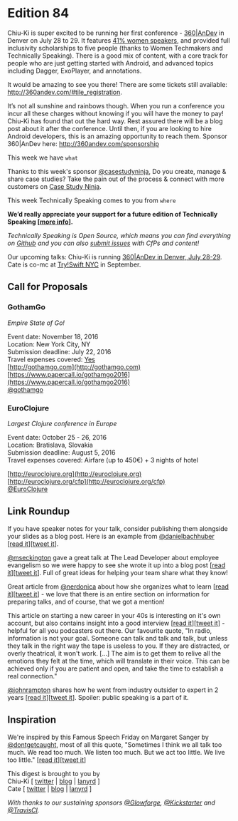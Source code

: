 # Edition 84

Chiu-Ki is super excited to be running her first conference - [360|AnDev](http://360andev.com/) in Denver on July 28 to 29. It features [41% women speakers](http://360andev.com/speakers/), and provided full inclusivity scholarships to five people (thanks to Women Techmakers and Technically Speaking). There is a good mix of content, with a core track for people who are just getting started with Android, and advanced topics including Dagger, ExoPlayer, and annotations.

It would be amazing to see you there! There are some tickets still available: http://360andev.com/#tile_registration. 

It’s not all sunshine and rainbows though. When you run a conference you incur all these charges without knowing if you will have the money to pay! Chiu-Ki has found that out the hard way. Rest assured there will be a blog post about it after the conference. Until then, if you are looking to hire Android developers, this is an amazing opportunity to reach them. Sponsor 360|AnDev here: http://360andev.com/sponsorship

This week we have `what`

Thanks to this week's sponsor [@casestudyninja](http://twitter.com/casestudyninja), Do you create, manage & share case studies? Take the pain out of the process & connect with more customers on [Case Study Ninja](http://www.casestudyninja.com/).

This week Technically Speaking comes to you from `where` 

**We’d really appreciate your support for a future edition of Technically Speaking [[more info](http://www.techspeak.email/sponsorship/)].**  

*Technically Speaking is Open Source, which means you can find everything on [Github](https://github.com/catehstn/technically-speaking/) and you can also [submit issues](https://github.com/catehstn/technically-speaking/issues/new) with CfPs and content!*  

Our upcoming talks: Chiu-Ki is running [360|AnDev in Denver, July 28-29](http://360andev.com/). Cate is co-mc at [Try!Swift NYC](http://www.tryswiftnyc.com/) in September.

## Call for Proposals

### GothamGo
*Empire State of Go!*
 
Event date: November 18, 2016  
Location: New York City, NY  
Submission deadline: July 22, 2016  
Travel expenses covered: [Yes](https://twitter.com/gothamgo/status/750398991922302976)  
[http://gothamgo.com](http://gothamgo.com)  
[https://www.papercall.io/gothamgo2016](https://www.papercall.io/gothamgo2016)  
[@gothamgo](https://twitter.com/gothamgo)

### EuroClojure
*Largest Clojure conference in Europe*
 
Event date: October 25 - 26, 2016  
Location: Bratislava, Slovakia  
Submission deadline: August 5, 2016  
Travel expenses covered: Airfare (up to 450€) + 3 nights of hotel  

[http://euroclojure.org](http://euroclojure.org)  
[http://euroclojure.org/cfp](http://euroclojure.org/cfp)  
[@EuroClojure](https://twitter.com/EuroClojure)


## Link Roundup

If you have speaker notes for your talk, consider publishing them alongside your slides as a blog post. Here is an example from [@danielbachhuber](https://twitter.com/danielbachhuber) [[read it](http://bit.ly/29fWsXV)][[tweet it](https://twitter.com/home?status=My%20condolences,%20you're%20now%20the%20maintainer%20of%20a%20popular%20open%20source%20project%20by%20%40danielbachhuber%20http%3A//bit.ly/29fWsXV%20via%20%40techspeakdigest)].  

[@mseckington](http://twitter.com/mseckington) gave a great talk at The Lead Developer about employee evangelism so we were happy to see she wrote it up into a blog post [[read it](http://missgeeky.com/2016/07/07/employee-evangelism-make-team-badass/)][[tweet it](https://twitter.com/home?status=Employee%20Evangelism%3A%20Make%20Your%20Team%20Badass%20-%20Miss%20Geeky%20by%20%40mseckington%20http%3A//missgeeky.com/2016/07/07/employee-evangelism-make-team-badass/%20via%20%40techspeakdigest)]. Full of great ideas for helping your team share what they know!

Great article from [@nerdonica](http://twitter.com/nerdonica) about how she organizes what to learn [[read it](https://mathonsunday.github.io/blog/post/my-method/)][[tweet it](https://twitter.com/home?status=My%20Method%20For%20Prioritizing%20What%20To%20Learn%20%C2%B7%20Nerdonica%20by%20%40nerdonica%20https%3A//mathonsunday.github.io/blog/post/my-method/%20via%20%40techspeakdigest)] - we love that there is an entire section on information for preparing talks, and of course, that we got a mention!

This article on starting a new career in your 40s is interesting on it's own account, but also contains insight into a good interview [[read it](http://www.lennyletter.com/work/a444/screw-mastery/)][[tweet it](https://twitter.com/home?status=Screw%20Mastery%20http%3A//www.lennyletter.com/work/a444/screw-mastery/%20via%20%40techspeakdigest)] - helpful for all you podcasters out there. Our favourite quote, "In radio, information is not your goal. Someone can talk and talk and talk, but unless they talk in the right way the tape is useless to you. If they are distracted, or overly theatrical, it won't work. [...] The aim is to get them to relive all the emotions they felt at the time, which will translate in their voice. This can be achieved only if you are patient and open, and take the time to establish a real connection."

[@johnrampton](twitter.com/johnrampton) shares how he went from industry outsider to expert in 2 years [[read it](http://on.inc.com/29dHUDK)][[tweet it](https://twitter.com/home?status=How%20I%20Went%20From%20Industry%20Outsider%20to%20Expert%20in%202%20Years%20by%20%40johnrampton%20http%3A//on.inc.com/29dHUDK%20via%20%40techspeakdigest)]. Spoiler: public speaking is a part of it.  

## Inspiration

We're inspired by this Famous Speech Friday on Margaret Sanger by [@dontgetcaught](http://twitter.com/dontgetcaught), most of all this quote, "Sometimes I think we all talk too much. We read too much. We listen too much. But we act too little. We live too little." [[read it](http://eloquentwoman.blogspot.com/2016/07/famous-speech-friday-margaret-sangers.html)][[tweet it](https://twitter.com/home?status=Famous%20Speech%20Friday%3A%20Margaret%20Sanger's%201929%20self-silencing%20speech%20by%20%40dontgetcaught%20http%3A//bit.ly/29Aap1o%20via%20%40techspeakdigest)] 
  
  
This digest is brought to you by  
Chiu-Ki [ [twitter](https://twitter.com/chiuki) | [blog](http://blog.sqisland.com/) | [lanyrd](http://lanyrd.com/profile/chiuki/) ]  
Cate [ [twitter](https://twitter.com/catehstn) | [blog](http://www.catehuston.com/blog/) | [lanyrd](http://lanyrd.com/profile/catehstn/) ]

*With thanks to our sustaining sponsors [@Glowforge](http://twitter.com/glowforge), [@Kickstarter](http://twitter.com/kickstarter) and [@TravisCI](http://twitter.com/travisci).*
